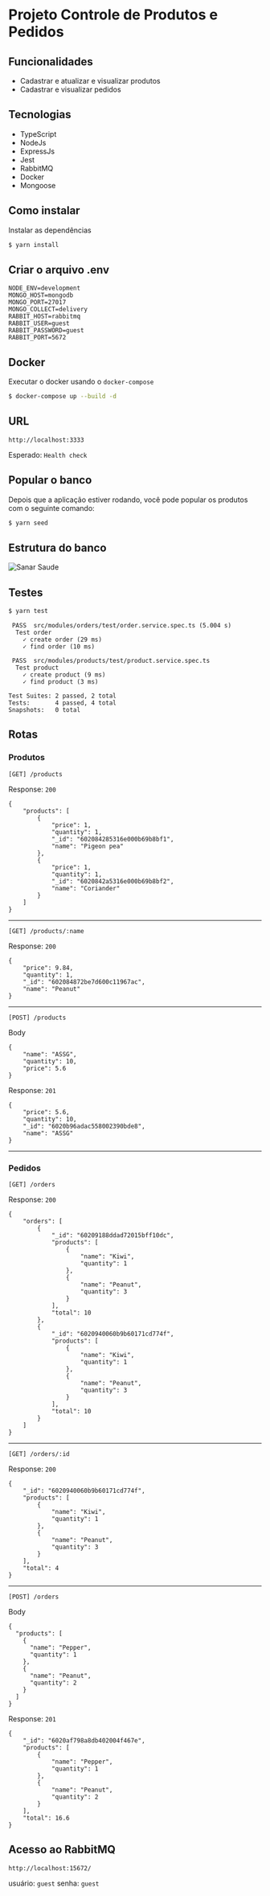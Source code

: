 # Projeto Controle de Produtos e Pedidos

## Funcionalidades
 - Cadastrar e atualizar e visualizar produtos
 - Cadastrar e visualizar pedidos

## Tecnologias
 - TypeScript 
 - NodeJs
 - ExpressJs
 - Jest
 - RabbitMQ
 - Docker
 - Mongoose

## Como instalar

Instalar as dependências
```bash
$ yarn install
```

## Criar o arquivo .env

```
NODE_ENV=development
MONGO_HOST=mongodb
MONGO_PORT=27017
MONGO_COLLECT=delivery
RABBIT_HOST=rabbitmq
RABBIT_USER=guest
RABBIT_PASSWORD=guest
RABBIT_PORT=5672
```

## Docker
Executar o docker usando o `docker-compose`
```bash
$ docker-compose up --build -d
```

## URL
```
http://localhost:3333
```
Esperado:
`Health check`

## Popular o banco
Depois que a aplicação estiver rodando, você pode popular os produtos com o seguinte comando:
```bash
$ yarn seed
```
## Estrutura do banco
<img src="https://github.com/ayrtonsilas/system-orders/blob/master/docs/pedidos.png?raw=true" alt="Sanar Saude" />

## Testes

```bash
$ yarn test
```

```
 PASS  src/modules/orders/test/order.service.spec.ts (5.004 s)
  Test order
    ✓ create order (29 ms)
    ✓ find order (10 ms)

 PASS  src/modules/products/test/product.service.spec.ts
  Test product
    ✓ create product (9 ms)
    ✓ find product (3 ms)

Test Suites: 2 passed, 2 total
Tests:       4 passed, 4 total
Snapshots:   0 total
```
## Rotas

### Produtos

```
[GET] /products
```
Response: `200`
```
{
    "products": [
        {
            "price": 1,
            "quantity": 1,
            "_id": "602084285316e000b69b8bf1",
            "name": "Pigeon pea"
        },
        {
            "price": 1,
            "quantity": 1,
            "_id": "6020842a5316e000b69b8bf2",
            "name": "Coriander"
        }
    ]
}
```

------------

```
[GET] /products/:name
```
Response: `200`
```
{
    "price": 9.84,
    "quantity": 1,
    "_id": "602084872be7d600c11967ac",
    "name": "Peanut"
}
```

------------

```
[POST] /products
```
Body
```
{
    "name": "ASSG",
    "quantity": 10,
    "price": 5.6
}
```
Response: `201`
```
{
    "price": 5.6,
    "quantity": 10,
    "_id": "6020b96adac558002390bde8",
    "name": "ASSG"
}
```

------------

### Pedidos
```
[GET] /orders
```
Response: `200`
```
{
    "orders": [
        {
            "_id": "60209188ddad72015bff10dc",
            "products": [
                {
                    "name": "Kiwi",
                    "quantity": 1
                },
                {
                    "name": "Peanut",
                    "quantity": 3
                }
            ],
            "total": 10
        },
        {
            "_id": "6020940060b9b60171cd774f",
            "products": [
                {
                    "name": "Kiwi",
                    "quantity": 1
                },
                {
                    "name": "Peanut",
                    "quantity": 3
                }
            ],
            "total": 10
        }
    ]
}
```

------------

```
[GET] /orders/:id
```
Response: `200`
```
{
    "_id": "6020940060b9b60171cd774f",
    "products": [
        {
            "name": "Kiwi",
            "quantity": 1
        },
        {
            "name": "Peanut",
            "quantity": 3
        }
    ],
    "total": 4
}
```

------------

```
[POST] /orders
```
Body
```
{
  "products": [
    {
      "name": "Pepper",
      "quantity": 1
    },
    {
      "name": "Peanut",
      "quantity": 2
    }
  ]
}
```
Response: `201`
```
{
    "_id": "6020af798a8db402004f467e",
    "products": [
        {
            "name": "Pepper",
            "quantity": 1
        },
        {
            "name": "Peanut",
            "quantity": 2
        }
    ],
    "total": 16.6
}
```

## Acesso ao RabbitMQ

```
http://localhost:15672/
```
usuário: `guest`
senha: `guest`
